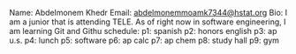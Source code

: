 Name: Abdelmonem Khedr
Email: abdelmonemmoamk7344@hstat.org
Bio: I am a junior that is attending TELE. As of right now in software engineering, 
I am learning Git and Githu
schedule:
p1: spanish 
p2: honors english 
p3: ap u.s.
p4: lunch
p5: software
p6: ap calc
p7: ap chem
p8: study hall
p9: gym